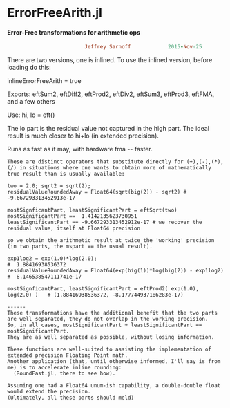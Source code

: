 # ErrorFreeArith.jl
#### Error-Free transformations for arithmetic ops
```ruby
                         Jeffrey Sarnoff            2015-Nov-25
```
 

There are two versions, one is inlined.  To use the inlined version, before loading do this:

inlineErrorFreeArith = true

Exports: eftSum2, eftDiff2, eftProd2, eftDiv2, eftSum3, eftProd3, eftFMA, and a few others

Use:  hi, lo = eft<function>()

The lo part is the residual value not captured in the high part.
The ideal result is much closer to hi+lo (in extended precision).

Runs as fast as it may, with hardware fma -- faster.

```
These are distinct operators that substitute directly for (+),(-),(*),(/) in situations where one wants to obtain more of mathematically true result than is usually available:

two = 2.0; sqrt2 = sqrt(2);
residualValueRoundedAway = Float64(sqrt(big(2)) - sqrt2) # -9.667293313452913e-17
 
mostSignficantPart, leastSignificantPart = eftSqrt(two)
mostSignificantPart ==  1.4142135623730951
leastSignificantPart == -9.667293313452912e-17 # we recover the residual value, itself at Float64 precision 

so we obtain the arithmetic result at twice the 'working' precision (in two parts, the mspart == the usual result).

exp1log2 = exp(1.0)*log(2.0);                                                                       #  1.88416938536372
residualValueRoundedAway = Float64(exp(big(1))*log(big(2)) - exp1log2) #  8.146538547111741e-17

mostSignficantPart, leastSignificantPart = eftProd2( exp(1.0), log(2.0) )   # (1.88416938536372, -8.177744937186283e-17)

------
These transformations have the additional benefit that the two parts are well separated, they do not overlap in the working precision.
So, in all cases, mostSignificantPart + leastSignificantPart == mostSignificantPart.  
They are as well separated as possible, without losing information.

These functions are well-suited to assisting the implementation of extended precision Floating Point math.
Another application (that, until otherwise informed, I'll say is from me) is to accelerate inline rounding:
  (RoundFast.jl, there to see how).

Assuming one had a Float64 unum-ish capability, a double-double float would extend the precision.
(Ultimately, all these parts should meld)
```

